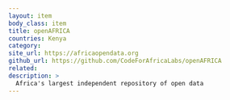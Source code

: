 ```yaml
---
layout: item
body_class: item
title: openAFRICA
countries: Kenya
category: 
site_url: https://africaopendata.org
github_url: https://github.com/CodeForAfricaLabs/openAFRICA
related: 
description: >
  Africa's largest independent repository of open data
---
```

